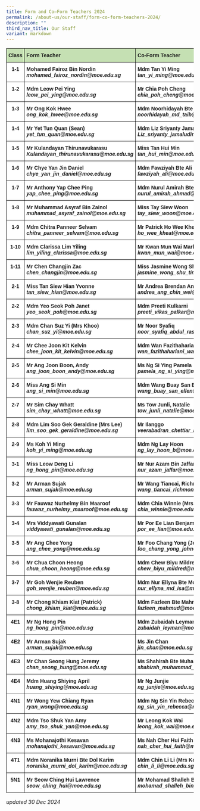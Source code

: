 ```yaml
---
title: Form and Co–Form Teachers 2024
permalink: /about-us/our-staff/form-co-form-teachers-2024/
description: ""
third_nav_title: Our Staff
variant: markdown
---
```

<style type="text/css">
.tg  {border-collapse:collapse;border-spacing:0;}
.tg td{border-color:black;border-style:solid;border-width:1px;font-family:Arial, sans-serif;font-size:14px;
  overflow:hidden;padding:10px 5px;word-break:normal;}
.tg th{border-color:black;border-style:solid;border-width:1px;font-family:Arial, sans-serif;font-size:14px;
  font-weight:normal;overflow:hidden;padding:10px 5px;word-break:normal;}
.tg .tg-dgl5{background-color:#FFF;font-weight:bold;text-align:left;vertical-align:top}
.tg .tg-9hzb{background-color:#FFF;font-weight:bold;text-align:center;vertical-align:top}
	.tg .tg-s7g5{background-color:#C5E0B3;font-weight:bold;text-align:left;vertical-align:top}
</style>

<table class="tg">
<thead>
 <tr>
    <th class="tg-s7g5">Class</th>
    <th class="tg-s7g5">Form Teacher</th>
    <th class="tg-s7g5">Co-Form Teacher</th>
    <th class="tg-s7g5">Co-Form Teacher</th>
</tr>
</thead>
<tbody>
  <tr>
    <td class="tg-9hzb">1-1</td>
		<td class="tg-dgl5">Mohamed Fairoz Bin Nordin<br><i>mohamed_fairoz_nordin@moe.edu.sg </i></td>
		<td class="tg-dgl5">Mdm	Tan Yi Ming <br><i>tan_yi_ming@moe.edu.sg</i></td>
		   <td class="tg-dgl5"> </td>
  </tr>
  <tr>
    <td class="tg-9hzb">1-2</td>
    <td class="tg-dgl5">Mdm Leow Pei Ying<br><i>leow_pei_ying@moe.edu.sg </i></td>
    <td class="tg-dgl5">Mr Chia Poh Cheng<br><i>chia_poh_cheng@moe.edu.sg
 </i></td>
    <td class="tg-dgl5"> </td>
  </tr>
  <tr>
    <td class="tg-9hzb">1-3</td>
    <td class="tg-dgl5">Mr Ong Kok Hwee
<br><i>ong_kok_hwee@moe.edu.sg</i></td>
    <td class="tg-dgl5">Mdm Noorhidayah Bte Md Taib<br><i>noorhidayah_md_taib@moe.edu.sg </i></td>
    <td class="tg-dgl5"> </td>
  </tr>
  <tr>
    <td class="tg-9hzb">1-4</td>
    <td class="tg-dgl5">Mr Yet Tun Quan (Sean)<br><i>yet_tun_quan@moe.edu.sg </i></td>
    <td class="tg-dgl5">Mdm Liz Sriyanty Jamaludin<br><i>Liz_sriyanty_jamaludin@moe.edu.sg</i>
			   </td><td class="tg-dgl5"> </td>
  </tr>
  <tr>
    <td class="tg-9hzb">1-5</td>
    <td class="tg-dgl5">Mr Kulandayan Thirunavukarasu<br><i>Kulandayan_thirunavukarasu@moe.edu.sg</i></td>
    <td class="tg-dgl5">Miss Tan Hui Min<br><i>tan_hui_min@moe.edu.sg 
</i></td>
    <td class="tg-dgl5"> </td>
  </tr>
  <tr>
    <td class="tg-9hzb">1-6</td>
    <td class="tg-dgl5">Mr Chye Yan Jin Daniel <br><i>chye_yan_jin_daniel@moe.edu.sg</i></td>
    <td class="tg-dgl5">Mdm Fawziyah Bte Ali<br><i>fawziyah_ali@moe.edu.sg </i></td>
    <td class="tg-dgl5"> <br>
			<i> </i></td>
  </tr>
  <tr>
    <td class="tg-9hzb">1-7</td>
    <td class="tg-dgl5">Mr Anthony Yap Chee Ping<br><i>yap_chee_ping@moe.edu.sg </i></td>
    <td class="tg-dgl5">Mdm Nurul Amirah Bte Ahmad <br><i>nurul_amirah_ahmad@moe.edu.sg</i></td>
		<td class="tg-dgl5"></td>
  </tr>
  <tr>
    <td class="tg-9hzb">1-8</td>
    <td class="tg-dgl5">Mr Muhammad Asyraf Bin Zainol <br><i>muhammad_asyraf_zainol@moe.edu.sg </i></td>
    <td class="tg-dgl5">Miss Tay Siew Woon<br><i>tay_siew_woon@moe.edu.sg  </i></td>
    <td class="tg-dgl5"></td>
  </tr>
	  <tr>
    <td class="tg-9hzb">1-9</td>
    <td class="tg-dgl5">Mdm Chitra Panneer Selvam<br><i>chitra_panneer_selvam@moe.edu.sg </i></td>
    <td class="tg-dgl5">Mr Patrick Ho Wee Kheat
<br><i>ho_wee_kheat@moe.edu.sg </i></td>
    <td class="tg-dgl5"> </td>
  </tr>
		  <tr>
    <td class="tg-9hzb">1-10</td>
    <td class="tg-dgl5">Mdm Clarissa Lim Yiling<br><i>lim_yiling_clarissa@moe.edu.sg</i></td>
    <td class="tg-dgl5">Mr Kwan Mun Wai Mark
<br><i>kwan_mun_wai@moe.edu.sg </i></td>
    <td class="tg-dgl5"> </td>
  </tr>
		  <tr>
    <td class="tg-9hzb">1-11</td>
    <td class="tg-dgl5">Mr Chen Changjin Zac<br><i>chen_changjin@moe.edu.sg </i></td>
    <td class="tg-dgl5">Miss Jasmine Wong Shu Ting
<br><i>jasmine_wong_shu_ting@moe.edu.sg </i></td>
    <td class="tg-dgl5">Mdm Ng Xiang Ming<i>ng_xiang_ming@moe.edu.sg </i> </td>
  </tr>
  <tr>
    <td class="tg-9hzb">2-1</td>
    <td class="tg-dgl5">Miss Tan Siew Hian Yvonne<br><i>tan_siew_hian@moe.edu.sg  </i></td>
    <td class="tg-dgl5">Mr Andrea Brendan Ang Chin Wei <br><i>andrea_ang_chin_wei@moe.edu.sg </i></td>
    <td class="tg-dgl5"> </td>
  </tr>
  <tr>
    <td class="tg-9hzb">2-2</td>
    <td class="tg-dgl5">Mdm Yeo Seok Poh Janet
<br><i>yeo_seok_poh@moe.edu.sg </i></td>
        <td class="tg-dgl5">Mdm Preeti Kulkarni<br><i>preeti_vikas_palkar@moe.edu.sg </i></td>
		 <td class="tg-dgl5"> </td>
  </tr>
  <tr>
    <td class="tg-9hzb">2-3</td>
    <td class="tg-dgl5">Mdm Chan Suz Yi (Mrs Khoo)<br><i>chan_suz_yi@moe.edu.sg </i></td>
		<td class="tg-dgl5">Mr Noor Syafiq<br><i>noor_syafiq_abdul_rashid@moe.edu.sg 
</i></td>
    <td class="tg-dgl5"></td><td class="tg-dgl5"></td>
</tr>
  <tr>
    <td class="tg-9hzb">2-4</td>
    <td class="tg-dgl5">Mr Chee Joon Kit Kelvin<br><i>chee_joon_kit_kelvin@moe.edu.sg  </i></td>
    <td class="tg-dgl5">Mdm Wan Fazithahariani Bte Wan Ahmad<br><i>wan_fazithahariani_wan_a@moe.edu.sg  </i></td>
		<td class="tg-dgl5"></td>
  </tr>
  <tr>
    <td class="tg-9hzb">2-5</td>
    <td class="tg-dgl5">Mr Ang Joon Boon, Andy<br><i>ang_joon_boon_andy@moe.edu.sg</i></td>
    <td class="tg-dgl5">Ms Ng Si Ying Pamela<br><i>pamela_ng_si_ying@moe.edu.sg </i></td>
    <td class="tg-dgl5"></td>
  </tr>
  <tr>
    <td class="tg-9hzb">2-6</td>
    <td class="tg-dgl5">Miss Ang Si Min <br><i>ang_si_min@moe.edu.sg </i></td>
    <td class="tg-dgl5">Mdm Wang Buay San Ellen<br><i>wang_buay_san_ellen@moe.edu.sg </i></td>
    <td class="tg-dgl5"></td>
  </tr>
  <tr>
    <td class="tg-9hzb">2-7</td>
    <td class="tg-dgl5">Mr Sim Chay Whatt<br><i>sim_chay_whatt@moe.edu.sg</i></td>
    <td class="tg-dgl5">Ms Tow Junli, Natalie<br><i>tow_junli_natalie@moe.edu.sg   </i></td>
    <td class="tg-dgl5"> </td>
  </tr>
  <tr>
    <td class="tg-9hzb">2-8</td>
    <td class="tg-dgl5">Mdm Lim Soo Gek Geraldine (Mrs Lee)<br><i>lim_soo_gek_geraldine@moe.edu.sg</i></td>
    <td class="tg-dgl5">Mr Ilanggo<br><i>veerabadran_chettiar_ilango@moe.edu.sg </i></td>
    <td class="tg-dgl5"></td>
  </tr>
	 <tr>
    <td class="tg-9hzb">2-9</td>
    <td class="tg-dgl5">Ms Koh Yi Ming<br><i>koh_yi_ming@moe.edu.sg</i></td>
    <td class="tg-dgl5">Mdm Ng Lay Hoon<br><i>ng_lay_hoon_b@moe.edu.sg </i></td>
    <td class="tg-dgl5"></td>
  </tr>
  <tr>
    <td class="tg-9hzb">3-1</td>
    <td class="tg-dgl5">Miss Leow Deng Li<br><i>ng_hong_pin@moe.edu.sg</i></td>
    <td class="tg-dgl5">Mr Nur Azam Bin Jaffar<br><i>nur_azam_jaffar@moe.edu.sg  </i></td>
    <td class="tg-dgl5"></td>
  </tr>
  <tr>
    <td class="tg-9hzb">3-2</td>
		  <td class="tg-dgl5"> Mr Arman Sujak<br><i>arman_sujak@moe.edu.sg</i></td>
    <td class="tg-dgl5">Mr Wang Tiancai, Richmond
<br><i>wang_tiancai_richmond@moe.edu.sg </i></td>
 <td class="tg-dgl5">Mdm Lei Peishan (Mrs Seow)
<br><i>lei_peishan@moe.edu.sg  </i></td>
</tr>
  <tr>
    <td class="tg-9hzb">3-3</td>
<td class="tg-dgl5"> Mr Fauwaz Nurhelmy Bin Maaroof<br><i>fauwaz_nurhelmy_maaroof@moe.edu.sg </i></td>
    <td class="tg-dgl5">Mdm Chia Winnie (Mrs Lim)<br><i>chia_winnie@moe.edu.sg </i></td>
    <td class="tg-dgl5"> </td>
  </tr>
  <tr>
    <td class="tg-9hzb">3-4</td>
    <td class="tg-dgl5">Mrs Viddyawati Gunalan
<br><i>viddyawati_gunalan@moe.edu.sg </i></td>
    <td class="tg-dgl5">Mr Por Ee Lian Benjamin<br><i>por_ee_lian@moe.edu.sg </i></td>
    <td class="tg-dgl5"> </td>
  </tr>
  <tr>
    <td class="tg-9hzb">3-5</td>
    <td class="tg-dgl5">Mr Ang Chee Yong<br><i>ang_chee_yong@moe.edu.sg</i> </td>
    <td class="tg-dgl5">Mr Foo Chang Yong (John)<br><i>foo_chang_yong_john@moe.edu.sg </i></td>
    <td class="tg-dgl5"></td>
 </tr>
 <tr>
    <td class="tg-9hzb">3-6</td>
    <td class="tg-dgl5">Mr Chua Choon Heong<br><i>chua_choon_heong@moe.edu.sg</i></td>
    <td class="tg-dgl5">Mdm Chew Biyu Mildred <br><i>chew_biyu_mildred@moe.edu.sg </i></td>
		 <td class="tg-dgl5"> </td>
		
  </tr>
  <tr>
    <td class="tg-9hzb">3-7</td>
    <td class="tg-dgl5">Mr Goh Wenjie Reuben<br><i>goh_wenjie_reuben@moe.edu.sg</i></td>
    <td class="tg-dgl5">Mdm Nur Ellyna Bte Mohamed Isa<br><i>nur_ellyna_md_isa@moe.edu.sg</i></td>
      </tr>
  <tr>
    <td class="tg-9hzb">3-8</td>
    <td class="tg-dgl5">Mr Chong Khiam Kiat (Patrick)<br><i>chong_khiam_kiat@moe.edu.sg  </i></td>
    <td class="tg-dgl5">Mdm Fazleen Bte Mahmud<br><i>fazleen_mahmud@moe.edu.sg </i></td>
    <td class="tg-dgl5"></td>
  </tr>
  <tr>
    <td class="tg-9hzb">4E1</td>
    <td class="tg-dgl5">Mr Ng Hong Pin<br><i>ng_hong_pin@moe.edu.sg  </i></td>
    <td class="tg-dgl5">Mdm Zubaidah Leyman<br><i>zubaidah_leyman@moe.edu.sg </i></td>
    <td class="tg-dgl5"> </td>
  </tr>
  <tr>
    <td class="tg-9hzb">4E2</td>
    <td class="tg-dgl5">Mr Arman Sujak
<br><i>arman_sujak@moe.edu.sg </i></td>
    <td class="tg-dgl5">Ms Jin Chan<br><i>jin_chan@moe.edu.sg</i></td>
    <td class="tg-dgl5"> </td>
  </tr>
  <tr>
    <td class="tg-9hzb">4E3</td>
    <td class="tg-dgl5">Mr Chan Seong Hung Jeremy<br><i>chan_seong_hung@moe.edu.sg </i></td>
    <td class="tg-dgl5">Ms Shahirah Bte Muhammad Sharif<br><i>shahirah_muhammad_sharif@moe.edu.sg </i></td>
    <td class="tg-dgl5"> </td>
  </tr>
  <tr>
    <td class="tg-9hzb">4E4</td>
    <td class="tg-dgl5">Mdm Huang Shiying April<br><i>huang_shiying@moe.edu.sg  </i></td>
    <td class="tg-dgl5">Mr Ng Junjie<br><i>ng_junjie@moe.edu.sg </i></td>
    <td class="tg-dgl5"> </td>
  </tr>
  <tr>
    <td class="tg-9hzb">4N1</td>
    <td class="tg-dgl5">Mr Wong Yew Chiang Ryan<br><i>ryan_wong@moe.edu.sg </i></td>
    <td class="tg-dgl5">Mdm Ng Sin Yin Rebecca<br><i>ng_sin_yin_rebecca@moe.edu.sg  </i></td>
    <td class="tg-dgl5"> </td>
  </tr>
  <tr>
    <td class="tg-9hzb">4N2</td>
    <td class="tg-dgl5">Mdm Tso Shuk Yan Amy<br><i>amy_tso_shuk_yan@moe.edu.sg  </i></td>
    <td class="tg-dgl5">Mr Leong Kok Wai<br><i>leong_kok_wai@moe.edu.sg  </i></td>
    <td class="tg-dgl5"></td>
  </tr>
  <tr>
    <td class="tg-9hzb">4N3</td>
    <td class="tg-dgl5">Ms Mohanajothi Kesavan<br><i>mohanajothi_kesavan@moe.edu.sg </i></td>
    <td class="tg-dgl5">Ms Nah Cher Hui Faith <br><i>nah_cher_hui_faith@moe.edu.sg </i></td>
    <td class="tg-dgl5"></td>
  </tr>
	 <tr>
    <td class="tg-9hzb">4T1</td>
    <td class="tg-dgl5">Mdm Noranika Murni Bte Dol Karim<br><i>noranika_murni_dol_karim@moe.edu.sg  </i></td>
    <td class="tg-dgl5">Mdm Chin Li Li (Mrs Koh)<br><i>chin_li_li@moe.edu.sg </i></td>
    <td class="tg-dgl5"></td>
  </tr>
  <tr>
      <td class="tg-9hzb">5N1</td>
    <td class="tg-dgl5">Mr Seow Ching Hui Lawrence<br><i>seow_ching_hui@moe.edu.sg </i></td>
  <td class="tg-dgl5">Mr Mohamad Shalleh Bin Suja’ee<br><i>mohamad_shalleh_bin_sujaee@moe.edu.sg </i></td>
    <td class="tg-dgl5">Mr Yap Kim Hon Aydrian<br><i>yap_kim_hon@moe.edu.sg </i></td>
    <td class="tg-dgl5"> </td>
  </tr>
</tbody>
</table>

*updated 30 Dec 2024*